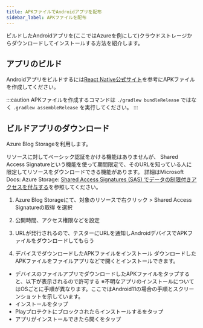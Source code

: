 ```yaml
---
title: APKファイルでAndroidアプリを配布
sidebar_label: APKファイルを配布
---
```


ビルドしたAndroidアプリを(ここではAzureを例にして)クラウドストレージからダウンロードしてインストールする方法を紹介します。

## アプリのビルド

Androidアプリをビルドするには[React Native公式サイト](https://reactnative.dev/docs/signed-apk-android)を参考にAPKファイルを作成してください。

:::caution
APKファイルを作成するコマンドは `./gradlew bundleRelease` ではなく `.gradlew assembleRelease` を実行してください。 
:::


## ビルドアプリのダウンロード

Azure Blog Storageを利用します。

リソースに対してベーシック認証をかける機能はありませんが、
Shared Access Signatureという機能を使って期間限定で、そのURLを知っている人に限定してリソースをダウンロードできる機能があります。
詳細はMicrosoft Docs: Azure Storage: [Shared Access Signatures (SAS) でデータの制限付きアクセスを付与する](https://docs.microsoft.com/ja-jp/azure/storage/common/storage-sas-overview)を参照してください。


1. Azure Blog Storageにて、対象のリソースで右クリック > Shared Access Signatureの取得 を選択
1. 公開時間、アクセス権限などを設定
1. URLが発行されるので、テスターにURLを通知しAndroidデバイスでAPKファイルをダウンロードしてもらう



3. デバイスでダウンロードしたAPKファイルをインストール
ダウンロードしたAPKファイルをファイルアプリなどで開くとインストールできます。


- ​​​​​​​デバイスのファイルアプリでダウンロードしたAPKファイルをタップすると、以下が表示されるので許可する
※不明なアプリのインストールについてはOSごとに手順が異なります。ここではAndroid11の場合の手順とスクリーンショットを示しています。
- インストールをタップ
- Playプロテクトにブロックされたらインストールするをタップ
- アプリがインストールできたら開くをタップ


